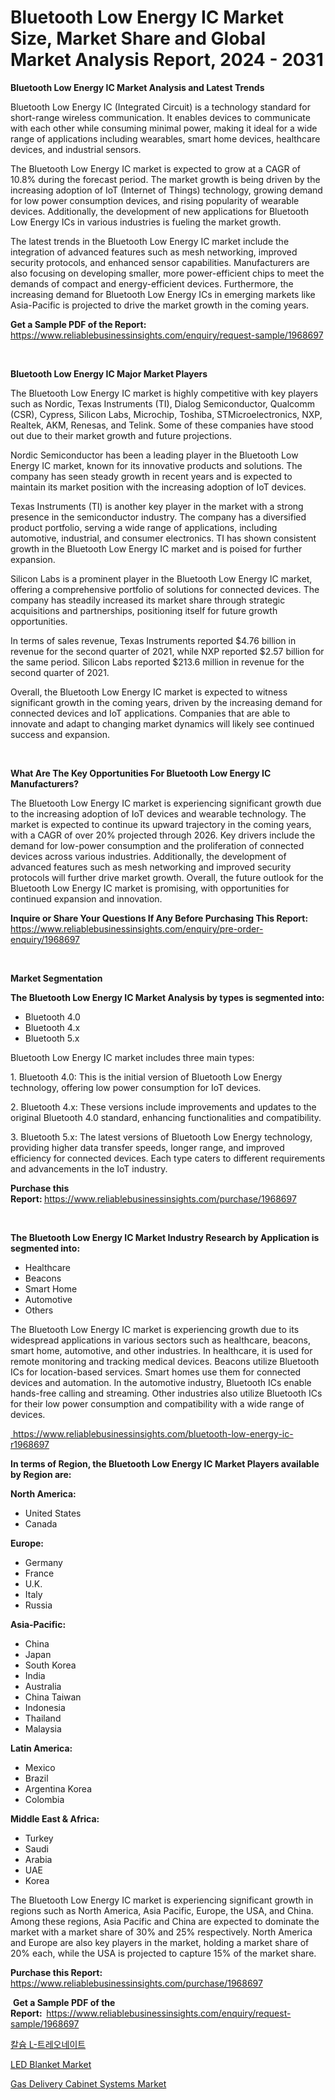 <p><h1>Bluetooth Low Energy IC Market Size, Market Share and Global Market Analysis Report, 2024 - 2031</h1></p><p><strong>Bluetooth Low Energy IC Market Analysis and Latest Trends</strong></p>
<p><p>Bluetooth Low Energy IC (Integrated Circuit) is a technology standard for short-range wireless communication. It enables devices to communicate with each other while consuming minimal power, making it ideal for a wide range of applications including wearables, smart home devices, healthcare devices, and industrial sensors.</p><p>The Bluetooth Low Energy IC market is expected to grow at a CAGR of 10.8% during the forecast period. The market growth is being driven by the increasing adoption of IoT (Internet of Things) technology, growing demand for low power consumption devices, and rising popularity of wearable devices. Additionally, the development of new applications for Bluetooth Low Energy ICs in various industries is fueling the market growth.</p><p>The latest trends in the Bluetooth Low Energy IC market include the integration of advanced features such as mesh networking, improved security protocols, and enhanced sensor capabilities. Manufacturers are also focusing on developing smaller, more power-efficient chips to meet the demands of compact and energy-efficient devices. Furthermore, the increasing demand for Bluetooth Low Energy ICs in emerging markets like Asia-Pacific is projected to drive the market growth in the coming years.</p></p>
<p><strong>Get a Sample PDF of the Report:&nbsp;</strong> <a href="https://www.reliablebusinessinsights.com/enquiry/request-sample/1968697">https://www.reliablebusinessinsights.com/enquiry/request-sample/1968697</a></p>
<p>&nbsp;</p>
<p><strong>Bluetooth Low Energy IC Major Market Players</strong></p>
<p><p>The Bluetooth Low Energy IC market is highly competitive with key players such as Nordic, Texas Instruments (TI), Dialog Semiconductor, Qualcomm (CSR), Cypress, Silicon Labs, Microchip, Toshiba, STMicroelectronics, NXP, Realtek, AKM, Renesas, and Telink. Some of these companies have stood out due to their market growth and future projections.</p><p>Nordic Semiconductor has been a leading player in the Bluetooth Low Energy IC market, known for its innovative products and solutions. The company has seen steady growth in recent years and is expected to maintain its market position with the increasing adoption of IoT devices.</p><p>Texas Instruments (TI) is another key player in the market with a strong presence in the semiconductor industry. The company has a diversified product portfolio, serving a wide range of applications, including automotive, industrial, and consumer electronics. TI has shown consistent growth in the Bluetooth Low Energy IC market and is poised for further expansion.</p><p>Silicon Labs is a prominent player in the Bluetooth Low Energy IC market, offering a comprehensive portfolio of solutions for connected devices. The company has steadily increased its market share through strategic acquisitions and partnerships, positioning itself for future growth opportunities.</p><p>In terms of sales revenue, Texas Instruments reported $4.76 billion in revenue for the second quarter of 2021, while NXP reported $2.57 billion for the same period. Silicon Labs reported $213.6 million in revenue for the second quarter of 2021.</p><p>Overall, the Bluetooth Low Energy IC market is expected to witness significant growth in the coming years, driven by the increasing demand for connected devices and IoT applications. Companies that are able to innovate and adapt to changing market dynamics will likely see continued success and expansion.</p></p>
<p>&nbsp;</p>
<p><strong>What Are The Key Opportunities For Bluetooth Low Energy IC Manufacturers?</strong></p>
<p><p>The Bluetooth Low Energy IC market is experiencing significant growth due to the increasing adoption of IoT devices and wearable technology. The market is expected to continue its upward trajectory in the coming years, with a CAGR of over 20% projected through 2026. Key drivers include the demand for low-power consumption and the proliferation of connected devices across various industries. Additionally, the development of advanced features such as mesh networking and improved security protocols will further drive market growth. Overall, the future outlook for the Bluetooth Low Energy IC market is promising, with opportunities for continued expansion and innovation.</p></p>
<p><strong>Inquire or Share Your Questions If Any Before Purchasing This Report:</strong> <a href="https://www.reliablebusinessinsights.com/enquiry/pre-order-enquiry/1968697">https://www.reliablebusinessinsights.com/enquiry/pre-order-enquiry/1968697</a></p>
<p>&nbsp;</p>
<p><strong>Market Segmentation</strong></p>
<p><strong>The Bluetooth Low Energy IC Market Analysis by types is segmented into:</strong></p>
<p><ul><li>Bluetooth 4.0</li><li>Bluetooth 4.x</li><li>Bluetooth 5.x</li></ul></p>
<p><p>Bluetooth Low Energy IC market includes three main types:</p><p>1. Bluetooth 4.0: This is the initial version of Bluetooth Low Energy technology, offering low power consumption for IoT devices.</p><p>2. Bluetooth 4.x: These versions include improvements and updates to the original Bluetooth 4.0 standard, enhancing functionalities and compatibility.</p><p>3. Bluetooth 5.x: The latest versions of Bluetooth Low Energy technology, providing higher data transfer speeds, longer range, and improved efficiency for connected devices. Each type caters to different requirements and advancements in the IoT industry.</p></p>
<p><strong>Purchase this Report:&nbsp;</strong><a href="https://www.reliablebusinessinsights.com/purchase/1968697">https://www.reliablebusinessinsights.com/purchase/1968697</a></p>
<p>&nbsp;</p>
<p><strong>The Bluetooth Low Energy IC Market Industry Research by Application is segmented into:</strong></p>
<p><ul><li>Healthcare</li><li>Beacons</li><li>Smart Home</li><li>Automotive</li><li>Others</li></ul></p>
<p><p>The Bluetooth Low Energy IC market is experiencing growth due to its widespread applications in various sectors such as healthcare, beacons, smart home, automotive, and other industries. In healthcare, it is used for remote monitoring and tracking medical devices. Beacons utilize Bluetooth ICs for location-based services. Smart homes use them for connected devices and automation. In the automotive industry, Bluetooth ICs enable hands-free calling and streaming. Other industries also utilize Bluetooth ICs for their low power consumption and compatibility with a wide range of devices.</p></p>
<p><a href="https://www.reliablebusinessinsights.com/bluetooth-low-energy-ic-r1968697">&nbsp;https://www.reliablebusinessinsights.com/bluetooth-low-energy-ic-r1968697</a></p>
<p><strong>In terms of Region, the Bluetooth Low Energy IC Market Players available by Region are:</strong></p>
<p>
    <p> <strong> North America: </strong>
        <ul>
            <li>United States</li>
            <li>Canada</li>
        </ul>
        </p> 
    <p> <strong> Europe: </strong>
        <ul>
            <li>Germany</li>
            <li>France</li>
            <li>U.K.</li>
            <li>Italy</li>
            <li>Russia</li>
        </ul>
        </p> 
    <p> <strong> Asia-Pacific: </strong>
        <ul>
            <li>China</li>
            <li>Japan</li>
            <li>South Korea</li>
            <li>India</li>
            <li>Australia</li>
            <li>China Taiwan</li>
            <li>Indonesia</li>
            <li>Thailand</li>
            <li>Malaysia</li>
        </ul>
        </p> 
    <p> <strong> Latin America: </strong>
        <ul>
            <li>Mexico</li>
            <li>Brazil</li>
            <li>Argentina Korea</li>
            <li>Colombia</li>
        </ul>
        </p> 
    <p> <strong> Middle East & Africa: </strong>
        <ul>
            <li>Turkey</li>
            <li>Saudi</li>
            <li>Arabia</li>
            <li>UAE</li>
            <li>Korea</li>
        </ul>
    </p>
    </p>
<p><p>The Bluetooth Low Energy IC market is experiencing significant growth in regions such as North America, Asia Pacific, Europe, the USA, and China. Among these regions, Asia Pacific and China are expected to dominate the market with a market share of 30% and 25% respectively. North America and Europe are also key players in the market, holding a market share of 20% each, while the USA is projected to capture 15% of the market share.</p></p>
<p><strong>Purchase this Report: </strong><a href="https://www.reliablebusinessinsights.com/purchase/1968697">https://www.reliablebusinessinsights.com/purchase/1968697</a></p>
<p>&nbsp;<strong>Get a Sample PDF of the Report:&nbsp;&nbsp;</strong><a href="https://www.reliablebusinessinsights.com/enquiry/request-sample/1968697">https://www.reliablebusinessinsights.com/enquiry/request-sample/1968697</a></p>
<p><strong></strong></p>
<p><p><a href="https://medium.com/@rogerking2023/%EC%B9%BC%EC%8A%98-l-%ED%8A%B8%EB%A0%88%EC%98%A4%EB%84%A4%EC%9D%B4%ED%8A%B8-%EC%8B%9C%EC%9E%A5-%EA%B7%9C%EB%AA%A8-%EB%B0%8F-%EC%A0%90%EC%9C%A0%EC%9C%A8-%EB%B6%84%EC%84%9D-%EC%84%B1%EC%9E%A5-%ED%8A%B8%EB%A0%8C%EB%93%9C-%EB%B0%8F-%EC%98%88%EC%B8%A1-2024-2031-4bb89793995a">칼슘 L-트레오네이트</a></p><p><a href="https://github.com/CliffMedina6/Market-Research-Report-List-5/blob/main/led-blanket-market.md">LED Blanket Market</a></p><p><a href="https://view.publitas.com/reportprime-1/gas-delivery-cabinet-systems-market-share-and-new-trends-analysis-by-its-type-application-end-use-and-forecast-for-period-from-2024-to-2031/">Gas Delivery Cabinet Systems Market</a></p></p>